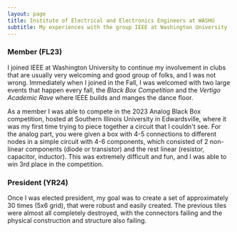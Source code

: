 ```yaml
---
layout: page
title: Institute of Electrical and Electronics Engineers at WASHU
subtitle: My experiences with the group IEEE at Washington University
---
```


### Member (FL23)
I joined IEEE at Washington University to continue my involvement in clubs that are usually very welcoming and good group of folks, and I was not wrong. Immediately when I joined in the Fall, I was welcomed with two large events that happen every fall, the _Black Box Competition_ and the _Vertigo Academic Rave_ where IEEE builds and manges the dance floor. 

As a member I was able to compete in the 2023 Analog Black Box competition, hosted at Southern Illinois University in Edwardsville, where it was my first time trying to piece together a circuit that I couldn't see. For the analog part, you were given a box with 4-5 connections to different nodes in a simple circuit with 4-6 components, which consisted of 2 non-linear components (diode or transistor) and the rest linear (resistor, capacitor, inductor). This was extremely difficult and fun, and I was able to win 3rd place in the competition.

### President (YR24)
Once I was elected president, my goal was to create a set of approximately 30 times (5x6 grid), that were robust and easily created. The previous tiles were almost all completely destroyed, with the connectors failing and the physical construction and structure also failing. 